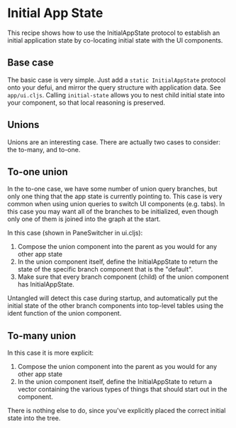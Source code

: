 # Initial App State

This recipe shows how to use the InitialAppState protocol to establish an initial application state by
co-locating initial state with the UI components.

## Base case

The basic case is very simple. Just add a `static InitialAppState` protocol onto your defui, and mirror the query
structure with application data. See `app/ui.cljs`. Calling `initial-state` allows you to nest child initial state
into your component, so that local reasoning is preserved.

## Unions

Unions are an interesting case. There are actually two cases to consider: the to-many, and to-one.

## To-one union

In the to-one case, we have some number of union query branches, but only one thing that the app state is currently
pointing to. This case is very common when using union queries to switch UI components (e.g. tabs). In this case
you may want all of the branches to be initialized, even though only one of them is joined into the graph at the start.

In this case (shown in PaneSwitcher in ui.cljs):

1. Compose the union component into the parent as you would for any other app state
2. In the union component itself, define the InitialAppState to return the state of the specific branch component that
is the "default".
3. Make sure that every branch component (child) of the union component has InitialAppState.

Untangled will detect this case during startup, and automatically put the initial state of the other branch components
into top-level tables using the ident function of the union component.

## To-many union

In this case it is more explicit:

1. Compose the union component into the parent as you would for any other app state
2. In the union component itself, define the InitialAppState to return a vector containing the various types
of things that should start out in the component.

There is nothing else to do, since you've explicitly placed the correct initial state into the tree.

